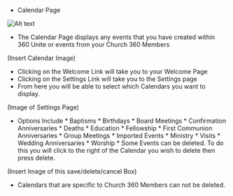 - Calendar Page



![Alt text](http://unite-production.s3.amazonaws.com/tenants/christcommunitychurch/pictures/461/iStock_000011628228Small.jpg "Optional title")


  * The Calendar Page displays any events that you have created within 360 Unite or events from your Church 360 Members

(Insert Calendar Image)

   * Clicking on the Welcome Link will take you to your Welcome Page
   * Clicking on the Settings Link will take you to the Settings page
   * From here you will be able to select which Calendars you want to display.

(Image of Settings Page)

   * Options Include
    * Baptisms
    * Birthdays
    * Board Meetings
    * Confirmation Anniversaries
    * Deaths
    * Education
    * Fellowship
    * First Communion Anniversaries
    * Group Meetings
    * Imported Events
    * Ministry
    * Visits
    * Wedding Anniversaries
    * Worship
    * Some Events can be deleted.  To do this you will click to the right of the Calendar you wish to delete then press delete.

(Insert Image of this save/delete/cancel Box)

   * Calendars that are specific to Church 360 Members can not be deleted.
 